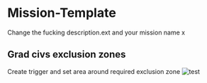# Mission-Template

Change the fucking description.ext and your mission name x


## Grad civs exclusion zones
Create trigger and set area around required exclusion zone
![test](../master/%5BTFR%5DMission_Template.VR/modules/grad-civs/docs/exclusion_zone_trigger.png)
